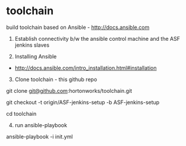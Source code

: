 toolchain
=========

build toolchain based on Ansible - http://docs.ansible.com 

1) Establish connectivity b/w the ansible control machine and the ASF jenkins slaves

2) Installing Ansible 

* http://docs.ansible.com/intro_installation.html#installation

3) Clone toolchain - this github repo

git clone git@github.com:hortonworks/toolchain.git

git checkout -t origin/ASF-jenkins-setup -b ASF-jenkins-setup

cd toolchain

4) run ansible-playbook 

ansible-playbook -i init.yml
